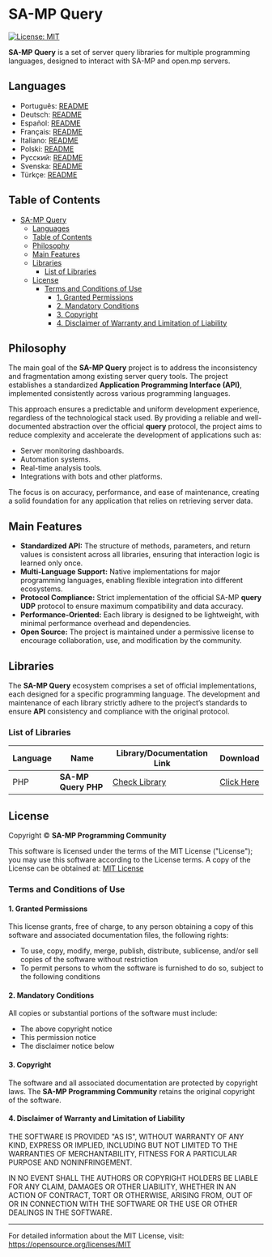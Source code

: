 # SA-MP Query

[![License: MIT](https://img.shields.io/badge/License-MIT-blue.svg)](https://opensource.org/licenses/MIT)

**SA-MP Query** is a set of server query libraries for multiple programming languages, designed to interact with SA-MP and open.mp servers.

## Languages

- Português: [README](../../)
- Deutsch: [README](../Deutsch/README.md)
- Español: [README](../Espanol/README.md)
- Français: [README](../Francais/README.md)
- Italiano: [README](../Italiano/README.md)
- Polski: [README](../Polski/README.md)
- Русский: [README](../Русский/README.md)
- Svenska: [README](../Svenska/README.md)
- Türkçe: [README](../Turkce/README.md)

## Table of Contents

- [SA-MP Query](#sa-mp-query)
  - [Languages](#languages)
  - [Table of Contents](#table-of-contents)
  - [Philosophy](#philosophy)
  - [Main Features](#main-features)
  - [Libraries](#libraries)
    - [List of Libraries](#list-of-libraries)
  - [License](#license)
    - [Terms and Conditions of Use](#terms-and-conditions-of-use)
      - [1. Granted Permissions](#1-granted-permissions)
      - [2. Mandatory Conditions](#2-mandatory-conditions)
      - [3. Copyright](#3-copyright)
      - [4. Disclaimer of Warranty and Limitation of Liability](#4-disclaimer-of-warranty-and-limitation-of-liability)

## Philosophy

The main goal of the **SA-MP Query** project is to address the inconsistency and fragmentation among existing server query tools. The project establishes a standardized **Application Programming Interface (API)**, implemented consistently across various programming languages.

This approach ensures a predictable and uniform development experience, regardless of the technological stack used. By providing a reliable and well-documented abstraction over the official **query** protocol, the project aims to reduce complexity and accelerate the development of applications such as:
- Server monitoring dashboards.
- Automation systems.
- Real-time analysis tools.
- Integrations with bots and other platforms.

The focus is on accuracy, performance, and ease of maintenance, creating a solid foundation for any application that relies on retrieving server data.

## Main Features

- **Standardized API:** The structure of methods, parameters, and return values is consistent across all libraries, ensuring that interaction logic is learned only once.
- **Multi-Language Support:** Native implementations for major programming languages, enabling flexible integration into different ecosystems.
- **Protocol Compliance:** Strict implementation of the official SA-MP **query UDP** protocol to ensure maximum compatibility and data accuracy.
- **Performance-Oriented:** Each library is designed to be lightweight, with minimal performance overhead and dependencies.
- **Open Source:** The project is maintained under a permissive license to encourage collaboration, use, and modification by the community.

## Libraries

The **SA-MP Query** ecosystem comprises a set of official implementations, each designed for a specific programming language. The development and maintenance of each library strictly adhere to the project’s standards to ensure **API** consistency and compliance with the original protocol.

### List of Libraries

| Language | Name                | Library/Documentation Link           | Download                                                                            |
| -------- | ------------------- | ------------------------------------ | ----------------------------------------------------------------------------------- |
| PHP      | **SA-MP Query PHP** | [Check Library](../../libraries/php) | [Click Here](https://github.com/spc-samp/samp-query/releases/download/v1.0/php.zip) |

## License

Copyright © **SA-MP Programming Community**

This software is licensed under the terms of the MIT License ("License"); you may use this software according to the License terms. A copy of the License can be obtained at: [MIT License](https://opensource.org/licenses/MIT)

### Terms and Conditions of Use

#### 1. Granted Permissions

This license grants, free of charge, to any person obtaining a copy of this software and associated documentation files, the following rights:
* To use, copy, modify, merge, publish, distribute, sublicense, and/or sell copies of the software without restriction
* To permit persons to whom the software is furnished to do so, subject to the following conditions

#### 2. Mandatory Conditions

All copies or substantial portions of the software must include:
* The above copyright notice
* This permission notice
* The disclaimer notice below

#### 3. Copyright

The software and all associated documentation are protected by copyright laws. The **SA-MP Programming Community** retains the original copyright of the software.

#### 4. Disclaimer of Warranty and Limitation of Liability

THE SOFTWARE IS PROVIDED "AS IS", WITHOUT WARRANTY OF ANY KIND, EXPRESS OR IMPLIED, INCLUDING BUT NOT LIMITED TO THE WARRANTIES OF MERCHANTABILITY, FITNESS FOR A PARTICULAR PURPOSE AND NONINFRINGEMENT.

IN NO EVENT SHALL THE AUTHORS OR COPYRIGHT HOLDERS BE LIABLE FOR ANY CLAIM, DAMAGES OR OTHER LIABILITY, WHETHER IN AN ACTION OF CONTRACT, TORT OR OTHERWISE, ARISING FROM, OUT OF OR IN CONNECTION WITH THE SOFTWARE OR THE USE OR OTHER DEALINGS IN THE SOFTWARE.

---

For detailed information about the MIT License, visit: https://opensource.org/licenses/MIT